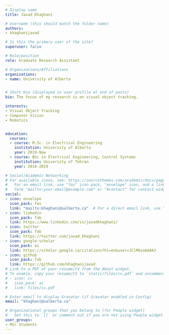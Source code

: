 ```yaml
---
# Display name
title: Javad Khaghani

# Username (this should match the folder name)
authors:
- khaghanijavad

# Is this the primary user of the site?
superuser: false

# Role/position
role: Graduate Research Assistant

# Organizations/Affiliations
organizations:
- name: University of Alberta


# Short bio (displayed in user profile at end of posts)
bio: The focus of my research is on visual object tracking.

interests:
- Visual Object Tracking
- Computer Vision
- Robotics


education:
  courses:
  - course: M.Sc. in Electrical Engineering 
    institution: University of Alberta 
    year: 2019-Now
  - course: BSc in Electrical Engineering, Control Systems
    institution: University of Tehran
    year: 2014-2019

# Social/Academic Networking
# For available icons, see: https://sourcethemes.com/academic/docs/page-builder/#icons
#   For an email link, use "fas" icon pack, "envelope" icon, and a link in the
#   form "mailto:your-email@example.com" or "#contact" for contact widget.
social:
- icon: envelope 
  icon_pack: fas
  link: "mailto:khaghani@ualberta.ca"  # For a direct email link, use "mailto:test@example.org".
- icon: linkedin
  icon_pack: fab
  link: https://www.linkedin.com/in/javadkhaghani/
- icon: twitter
  icon_pack: fab
  link: https://twitter.com/javad_khaghani
- icon: google-scholar
  icon_pack: ai
  link: https://scholar.google.ca/citations?hl=en&user=JClM6soAAAAJ
- icon: github
  icon_pack: fab
  link: https://github.com/khaghanijavad
# Link to a PDF of your resume/CV from the About widget.
# To enable, copy your resume/CV to `static/files/cv.pdf` and uncomment the lines below.
# - icon: cv
#   icon_pack: ai
#   link: files/cv.pdf

# Enter email to display Gravatar (if Gravatar enabled in Config)
email: "khaghani@ualberta.ca"

# Organizational groups that you belong to (for People widget)
#   Set this to `[]` or comment out if you are not using People widget.
user_groups:
- MSc Students
---
```


